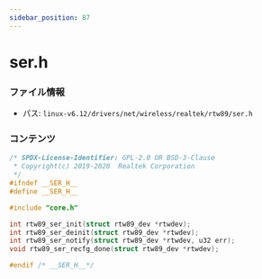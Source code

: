 ```yaml
---
sidebar_position: 87
---
```

# ser.h

### ファイル情報

- パス: `linux-v6.12/drivers/net/wireless/realtek/rtw89/ser.h`

### コンテンツ

```h
/* SPDX-License-Identifier: GPL-2.0 OR BSD-3-Clause
 * Copyright(c) 2019-2020  Realtek Corporation
 */
#ifndef __SER_H__
#define __SER_H__

#include "core.h"

int rtw89_ser_init(struct rtw89_dev *rtwdev);
int rtw89_ser_deinit(struct rtw89_dev *rtwdev);
int rtw89_ser_notify(struct rtw89_dev *rtwdev, u32 err);
void rtw89_ser_recfg_done(struct rtw89_dev *rtwdev);

#endif /* __SER_H__*/


```
